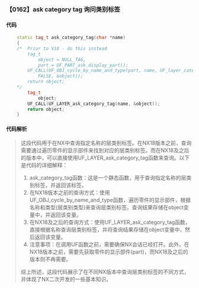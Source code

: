 ### 【0162】ask category tag 询问类别标签

#### 代码

```cpp
    static tag_t ask_category_tag(char *name)  
    {  
    /*  Prior to V18 - do this instead  
        tag_t  
            object = NULL_TAG,  
            part = UF_PART_ask_display_part();  
        UF_CALL(UF_OBJ_cycle_by_name_and_type(part, name, UF_layer_category_type,  
            FALSE, &object));  
        return object;  
    */  
        tag_t  
            object;  
        UF_CALL(UF_LAYER_ask_category_tag(name, &object));  
        return object;  
    }

```

#### 代码解析

> 这段代码用于在NX中查询指定名称的层类别标签。在NX18版本之前，查询需要通过遍历零件的显示部件来找到对应的层类别标签。而在NX18及之后的版本中，可以直接使用UF_LAYER_ask_category_tag函数来查询。以下是代码的详细解释：
>
> 1. ask_category_tag函数：这是一个静态函数，用于查询指定名称的层类别标签，并返回该标签。
> 2. 在NX18版本之前的查询方式：使用UF_OBJ_cycle_by_name_and_type函数，遍历零件的显示部件，根据名称和类型(层类别类型)来查询层类别标签。查询结果存储在object变量中，并返回该变量。
> 3. 在NX18及之后的查询方式：使用UF_LAYER_ask_category_tag函数，直接根据名称查询层类别标签，并将查询结果存储在object变量中，然后返回该变量。
> 4. 注意事项：在调用UF函数之前，需要确保NX会话已经打开。此外，在NX18版本之前，需要先获取零件的显示部件(part)，而NX18及之后的版本则不再需要。
>
> 综上所述，这段代码展示了在不同NX版本中查询层类别标签的不同方式，并体现了NX二次开发的一些基本知识。
>
